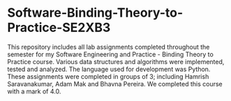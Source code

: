 # Software-Binding-Theory-to-Practice-SE2XB3

This repository includes all lab assignments completed throughout the semester for my Software Engineering and Practice - Binding Theory to Practice course. Various data structures and algorithms were implemented, tested and analyzed. The language used for development was Python. These assignments were completed in groups of 3; including Hamrish Saravanakumar, Adam Mak and Bhavna Pereira. We completed this course with a mark of 4.0.
